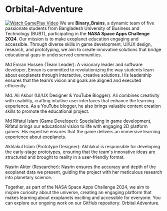 # Orbital-Adventure
[![Watch GamePlay Video](https://img.youtube.com/vi/Bk7Lev3mQV4/maxresdefault.jpg)](https://youtu.be/Bk7Lev3mQV4)
We are **Binary_Brains**, a dynamic team of five passionate students from Bangladesh University of Business and Technology (BUBT), participating in the **NASA Space Apps Challenge 2024**. Our mission is to make exoplanet education engaging and accessible. Through diverse skills in game development, UI/UX design, research, and prototyping, we aim to create innovative solutions that bridge educational gaps in underserved communities.

Md Emran Hossen (Team Leader): A visionary leader and software developer, Emran is committed to revolutionizing the way students learn about exoplanets through interactive, creative solutions. His leadership ensures that the team’s vision and goals are aligned and executed efficiently.

Md. Ali Akbor (UI/UX Designer & YouTube Blogger): Ali combines creativity with usability, crafting intuitive user interfaces that enhance the learning experience. As a YouTube blogger, he also brings valuable content creation skills to promote the educational project.

Md Rifatul Islam (Game Developer): Specializing in game development, Rifatul brings our educational vision to life with engaging 2D platform games. His expertise ensures that the game delivers an immersive learning experience about exoplanets.

Akhlakul Islam (Prototype Designer): Akhlakul is responsible for developing the early-stage prototypes, ensuring that the team's innovative ideas are structured and brought to reality in a user-friendly format.

Nasrin Akter (Researcher): Nasrin ensures the accuracy and depth of the exoplanet data we present, guiding the project with her meticulous research into planetary science.

Together, as part of the NASA Space Apps Challenge 2024, we aim to inspire curiosity about the universe, creating an engaging platform that makes learning about exoplanets exciting and accessible for everyone. You can explore our ongoing work on our GitHub repository: Orbital Adventure.
